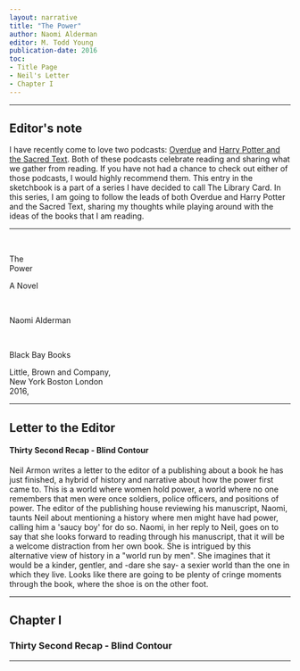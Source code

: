 ```yaml
---
layout: narrative
title: "The Power"
author: Naomi Alderman
editor: M. Todd Young
publication-date: 2016
toc:
- Title Page
- Neil's Letter
- Chapter I
---
```


---

## Editor's note

I have recently come to love two podcasts: [Overdue](https://overduepodcast.com/) and [Harry Potter and the Sacred Text](https://www.harrypottersacredtext.com/). Both of these podcasts celebrate reading and sharing what we gather from reading. If you have not had a chance to check out either of those podcasts, I would highly recommend them. This entry in the sketchbook is a part of a series I have decided to call The Library Card. In this series, I am going to follow the leads of both Overdue and Harry Potter and the Sacred Text, sharing my thoughts while playing around with the ideas of the books that I am reading.

---

<a id="title-page" />

<br>
<p></p>
<p class="centered larger">The<br>Power<br></p>
<p class="centered medium">A Novel</p>

<br>
<p class="centered larger">Naomi Alderman</p>
<br>

<p class="centered">Black Bay Books</p>
<p class="centered small">Little, Brown and Company,<br>New York Boston London<br>2016,<br></p>

---

## Letter to the Editor

#### Thirty Second Recap - Blind Contour

Neil Armon writes a letter to the editor of a publishing about a book he has just finished, a
hybrid of history and narrative about how the power first came to. This is a world where women
hold power, a world where no one remembers that men were once soldiers, police officers, and 
positions of power. The editor of the publishing house reviewing his manuscript, Naomi, taunts 
Neil about mentioning a history where men might have had power, calling him a 'saucy boy' for do so.
Naomi, in her reply to Neil, goes on to say that she looks forward to reading through his manuscript,
that it will be a welcome distraction from her own book. She is intrigued by this alternative view of 
history in a "world run by men". She imagines that it would be a kinder, gentler, and -dare she say- a 
sexier world than the one in which they live. Looks like there are going to be plenty of cringe moments 
through the book, where the shoe is on the other foot.

---

## Chapter I

### Thirty Second Recap - Blind Contour

---